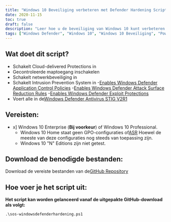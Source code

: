 ```yaml
---
title: "Windows 10 Beveiliging verbeteren met Defender Hardening Script"
date: 2020-11-15
toc: true
draft: false
description: "Leer hoe u de beveiliging van Windows 10 kunt verbeteren met een PowerShell-script dat Windows Defender Antivirus verhardt en alle vereisten van de Windows Defender Antivirus STIG V2R1 implementeert."
tags: ["Windows Defender", "Windows 10", "Windows 10 Beveiliging", "PowerShell Script", "Hardening", "Defender Hardening", "Veiligheid Automatisering", "Naleving", "Gecontroleerde toegang tot mappen", "Inbraakpreventie systeem", "Toepassingscontrole", "Vermindering van het aanvalsoppervlak", "Bescherming tegen uitbuiting", "Cloud-geleverde bescherming", "Netwerkbescherming", "Windows Defender STIG Script", "Windows Defender STIG", "Windows Defender Antivirus STIG V2R1", "WDAC", "ASR"]
---
```



## Wat doet dit script?
- Schakelt Cloud-delivered Protections in
- Gecontroleerde maptoegang inschakelen
- Schakelt netwerkbeveiliging in
- Schakelt Intrusion Prevention System in
-[Enables Windows Defender Application Control Policies](https://docs.microsoft.com/en-us/windows/security/threat-protection/windows-defender-application-control/windows-defender-application-control)
-[Enables Windows Defender Attack Surface Reduction Rules](https://docs.microsoft.com/en-us/windows/security/threat-protection/microsoft-defender-atp/attack-surface-reduction)
-[Enables Windows Defender Exploit Protections](https://docs.microsoft.com/en-us/microsoft-365/security/defender-endpoint/enable-exploit-protection?view=o365-worldwide#powershell)
- Voert alle in de[Windows Defender Antivirus STIG V2R1](https://dl.cyber.mil/stigs/zip/U_MS_Windows_Defender_Antivirus_V2R1_STIG.zip)

## Vereisten:
- x] Windows 10 Enterprise (**Bij voorkeur**) of Windows 10 Professional.
  - Windows 10 Home staat geen GPO-configuraties of[ASR](https://docs.microsoft.com/en-us/windows/security/threat-protection/microsoft-defender-atp/attack-surface-reduction) 
Hoewel de meeste van deze configuraties nog steeds van toepassing zijn.
  - Windows 10 "N" Editions zijn niet getest.

## Download de benodigde bestanden:

Download de vereiste bestanden van de[GitHub Repository](https://github.com/simeononsecurity/Windows-Defender-STIG-Script)

## Hoe voer je het script uit:

**Het script kan worden gelanceerd vanaf de uitgepakte GitHub-download als volgt:**
```
.\sos-windowsdefenderhardening.ps1
```
